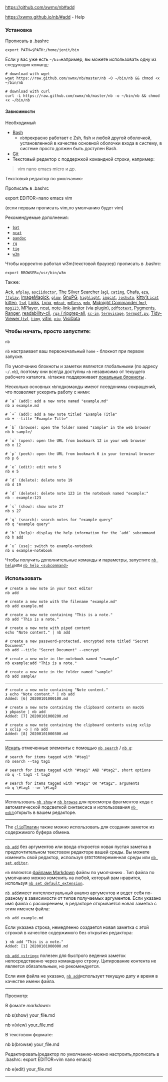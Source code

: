 https://github.com/xwmx/nb#add

https://xwmx.github.io/nb/#add - Help

### Установка

Прописать в .bashrc

`export PATH=$PATH:/home/jenit/bin`

Если у вас уже есть `~/bin`например, вы можете использовать одну из следующих команд:

```
# download with wget
wget https://raw.github.com/xwmx/nb/master/nb -O ~/bin/nb && chmod +x ~/bin/nb

# download with curl
curl -L https://raw.github.com/xwmx/nb/master/nb -o ~/bin/nb && chmod +x ~/bin/nb
```
#### Зависимости

Необходимый

- [Bash](https://en.wikipedia.org/wiki/Bash_(Unix_shell))
    - `nb`прекрасно работает с Zsh, fish и любой другой оболочкой, установленной в качестве основной оболочки входа в систему, в системе просто должен быть доступен Bash.
- [Git](https://git-scm.com/)
- Текстовый редактор с поддержкой командной строки, например:

>vim
>nano
>emacs
>micro
>и др.

Текстовый редактор по умолчанию: 

Прописать в .bashrc

export EDITOR=nano emacs vim

(если первым прописать vim,по умолчанию будет vim)

Рекомендуемые дополнения:

- [`bat`](https://github.com/sharkdp/bat)
- [`ncat`](https://nmap.org/ncat/)
- [`pandoc`](https://pandoc.org/)
- [`rg`](https://github.com/BurntSushi/ripgrep)
- [`tig`](https://github.com/jonas/tig)
- [`w3m`](https://en.wikipedia.org/wiki/W3m)

Чтобы корректно работал w3m(текстовой браузер) прописать в .bashrc:

`export BROWSER=/usr/bin/w3m`



Также:


[Ack](https://beyondgrep.com/), [`afplay`](https://ss64.com/osx/afplay.html), [`asciidoctor`](https://asciidoctor.org/), [The Silver Searcher (`ag`)](https://github.com/ggreer/the_silver_searcher), [`catimg`](https://github.com/posva/catimg), [Chafa](https://github.com/hpjansson/chafa), [`eza`](https://github.com/eza-community/eza), [`ffplay`](https://ffmpeg.org/ffplay.html), [ImageMagick](https://imagemagick.org/), [`glow`](https://github.com/charmbracelet/glow), [GnuPG](https://en.wikipedia.org/wiki/GNU_Privacy_Guard), [`highlight`](http://www.andre-simon.de/doku/highlight/en/highlight.php), [`imgcat`](https://www.iterm2.com/documentation-images.html), [`joshuto`](https://github.com/kamiyaa/joshuto), [kitty’s `icat` kitten](https://sw.kovidgoyal.net/kitty/kittens/icat.html), [`lsd`](https://github.com/lsd-rs/lsd), [Links](https://en.wikipedia.org/wiki/Links_(web_browser)), [Lynx](https://en.wikipedia.org/wiki/Lynx_(web_browser)), [`mdcat`](https://github.com/swsnr/mdcat), [`mdless`](https://github.com/ttscoff/mdless), [`mdv`](https://github.com/axiros/terminal_markdown_viewer), [Midnight Commander (`mc`)](https://en.wikipedia.org/wiki/Midnight_Commander), [`mpg123`](https://en.wikipedia.org/wiki/Mpg123), [MPlayer](https://en.wikipedia.org/wiki/MPlayer), [ncat](https://nmap.org/ncat/), [note-link-janitor](https://github.com/andymatuschak/note-link-janitor) (via [plugin](https://github.com/xwmx/nb/blob/master/plugins/backlink.nb-plugin)), [`pdftotext`](https://en.wikipedia.org/wiki/Pdftotext), [Pygments](https://pygments.org/), [Ranger](https://ranger.github.io/), [readability-cli](https://gitlab.com/gardenappl/readability-cli), [`rga` / ripgrep-all](https://github.com/phiresky/ripgrep-all), [`sc-im`](https://github.com/andmarti1424/sc-im), [`termvisage`](https://github.com/AnonymouX47/termvisage), [`termpdf.py`](https://github.com/dsanson/termpdf.py), [Tidy-Viewer (`tv`)](https://github.com/alexhallam/tv), [`timg`](https://github.com/hzeller/timg), [vifm](https://vifm.info/), [`viu`](https://github.com/atanunq/viu), [VisiData](https://www.visidata.org/)

### Чтобы начать, просто запустите:
```
nb
```
`nb` настраивает ваш первоначальный `home` - блокнот при первом запуске.

По умолчанию блокноты и заметки являются глобальными (по адресу `~/.nb`), поэтому они всегда доступны `nb` независимо от текущего рабочего каталога. `nb`также поддерживает [локальные блокноты](https://xwmx.github.io/nb/#global-and-local-notebooks) .

Несколько основных `nb`подкоманды имеют псевдонимы сокращений, что позволяет ускорить работу с ними:

```
# `a` (add): add a new note named "example.md"
nb a example.md

# `+` (add): add a new note titled "Example Title"
nb + --title "Example Title"

# `b` (browse): open the folder named "sample" in the web browser
nb b sample/

# `o` (open): open the URL from bookmark 12 in your web browser
nb o 12

# `p` (peek): open the URL from bookmark 6 in your terminal browser
nb p 6

# `e` (edit): edit note 5
nb e 5

# `d` (delete): delete note 19
nb d 19

# `d` (delete): delete note 123 in the notebook named "example:"
nb - example:123

# `s` (show): show note 27
nb s 27

# `q` (search): search notes for "example query"
nb q "example query"

# `h` (help): display the help information for the `add` subcommand
nb h add

# `u` (use): switch to example-notebook
nb u example-notebook
```

Чтобы получить дополнительные команды и параметры, запустите [`nb help`](https://xwmx.github.io/nb/#nb-help)или [`nb help <subcommand>`](https://xwmx.github.io/nb/#subcommands)

### Использовать

```
# create a new note in your text editor
nb add

# create a new note with the filename "example.md"
nb add example.md

# create a new note containing "This is a note."
nb add "This is a note."

# create a new note with piped content
echo "Note content." | nb add

# create a new password-protected, encrypted note titled "Secret Document"
nb add --title "Secret Document" --encrypt

# create a new note in the notebook named "example"
nb example:add "This is a note."

# create a new note in the folder named "sample"
nb add sample/
```
---

```
# create a new note containing "Note content."
❯ echo "Note content." | nb add
Added: [6] 20200101000100.md

# create a new note containing the clipboard contents on macOS
❯ pbpaste | nb add
Added: [7] 20200101000200.md

# create a new note containing the clipboard contents using xclip
❯ xclip -o | nb add
Added: [8] 20200101000300.md
```
---
[Искать](https://xwmx.github.io/nb/#-search) отмеченные элементы с помощью [`nb search`](https://xwmx.github.io/nb/#search) / [`nb q`](https://xwmx.github.io/nb/#search):

```
# search for items tagged with "#tag1"
nb search --tag tag1

# search for items tagged with "#tag1" AND "#tag2", short options
nb q -t tag1 -t tag2

# search for items tagged with "#tag1" OR "#tag2", arguments
nb q \#tag1 --or \#tag2
```
---

Использовать [`nb show`](https://xwmx.github.io/nb/#show) и [`nb browse`](https://xwmx.github.io/nb/#browse) для просмотра фрагментов кода с автоматической подсветкой синтаксиса и использования [`nb edit`](https://xwmx.github.io/nb/#edit)открыть в вашем редакторе.

---


The [`clip`Плагин](https://xwmx.github.io/nb/#clip)  также можно использовать для создания заметок из содержимого буфера обмена.

---


[`nb add`](https://xwmx.github.io/nb/#add) без аргументов или ввода откроется новая пустая заметка в предпочтительном текстовом редакторе вашей среды. Вы можете изменить свой редактор, используя `$EDITOR`переменная среды или [`nb set editor`](https://xwmx.github.io/nb/#editor).

`nb` являются [файлами Markdown](https://daringfireball.net/projects/markdown/) файлы по умолчанию . Тип файла по умолчанию можно изменить на любой, который вам нравится, используя [`nb set default_extension`](https://xwmx.github.io/nb/#default_extension).

[`nb add`](https://xwmx.github.io/nb/#add)имеет интеллектуальный анализ аргументов и ведет себя по-разному в зависимости от типов получаемых аргументов. Если указано имя файла с расширением, в редакторе открывается новая заметка с этим именем файла:

```
nb add example.md
```

Если указана строка, немедленно создается новая заметка с этой строкой в ​​качестве содержимого без открытия редактора:

```
❯ nb add "This is a note."
Added: [1] 20200101000000.md
```

[`nb add <string>`](https://xwmx.github.io/nb/#add) полезен для быстрого ведения заметок непосредственно через командную строку. Цитирование контента не является обязательным, но рекомендуется.

Если имя файла не указано, [`nb add`](https://xwmx.github.io/nb/#add)использует текущую дату и время в 
качестве имени файла.

---

Просмотр:

В фомате _markdowm_:

nb s(show) your_file.md

nb v(view) your_file.md

В текстовом формате: 

nb b(browse) your_file.md

Редактировать(редактор по умолчанию-можно настроить,прописать в .bashrc: export EDITOR=vim nano emacs)

nb e(edit) your_file.md

---

